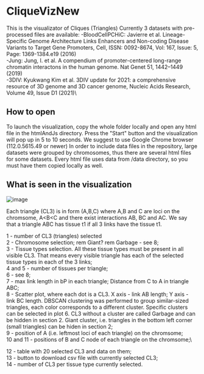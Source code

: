 # CliqueVizNew
This is the visualizator of Cliques (Triangles)
Currently 3 datasets with pre-processed files are available:
-BloodCellPCHiC: Javierre et al. Lineage-Specific Genome Architecture Links Enhancers and Non-coding Disease Variants to Target Gene Promoters, Cell, ISSN: 0092-8674, Vol: 167, Issue: 5, Page: 1369-1384.e19 (2016)\
-Jung: Jung, I. et al. A compendium of promoter-centered long-range chromatin interactons in the human genome. Nat Genet 51, 1442–1449 (2019)\
-3DIV: Kyukwang Kim et al. 3DIV update for 2021: a comprehensive resource of 3D genome and 3D cancer genome, Nucleic Acids Research, Volume 49, Issue D1 (2021)\

## How to open
To launch the visualization, copy the whole folder locally and open any html file in the htmlAndJs directory. Press the "Start" button and the visualization will pop up in 5 to 10 seconds. 
We suggest to use Google Chrome browser (112.0.5615.49 or newer) 
In order to include data files in the repository, large datasets were grouped by chromosomes, thus there are several html files for some datasets. Every html file uses data from /data directory, so you must have them copied locally as well.
## What is seen in the visualization
![image](https://user-images.githubusercontent.com/119489036/230384512-f07a0bca-1b3c-4433-aaa3-8c85084062b3.png)

Each triangle (CL3) is in form (A,B,C) where A,B and C are loci on the chromsome, A<B<C and there exist interactions AB, BC and AC.
We say that a triangle ABC has tissue t1 if all 3 links have the tissue t1.

1 - number of CL3 (triangles) selected\
2 - Chromosome selection; rem Giant? rem Garbage - see 8;\
3 - Tissue types selection. All these tissue types must be present in all visible CL3. That means every visible triangle has each of the selected tissue types in each of the 3 links;\
4 and 5 - number of tissues per triangle;\
6 - see 8;\
7 - max link length in bP in each triangle; Distance from C to A in triangle ABC;\
8 - Scatter plot, where each dot is a CL3. X axis - link AB length; Y axis - link BC length. DBSCAN clustering was performed to group similar-sized triangles, each color corresponds to a different cluster. Specific clusters can be selected in plot 6. CL3 without a cluster are called Garbage and can be hidden in section 2. Giant cluster, i.e. triangles in the bottom left corner (small triangles) can be hiden in section 2;\
9 - position of A (i.e. leftmost loci of each triangle) on the chromsome;\
10 and 11 - positions of B and C node of each triangle on the chromsome;\

12 - table with 20 selected CL3 and data on them;\
13 - button to download csv file with currently selected CL3;\
14 - number of CL3 per tissue type currently selected.
